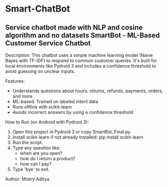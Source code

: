 # Smart-ChatBot
Service chatbot made with NLP and cosine algorithm and no datasets
SmartBot - ML-Based Customer Service Chatbot
--------------------------------------------

Description:
This chatbot uses a simple machine learning model (Naive Bayes with TF-IDF) to respond to common customer queries.
It's built for local environments like Pydroid 3 and includes a confidence threshold to avoid guessing on unclear inputs.

Features:
- Understands questions about hours, returns, refunds, payments, orders, and more
- ML-based: Trained on labeled intent data
- Runs offline with scikit-learn
- Avoids incorrect answers by using a confidence threshold

How to Run (on Android with Pydroid 3):
1. Open this project in Pydroid 3 or copy SmartBot_Final.py.
2. Install scikit-learn if not already installed:
   pip install scikit-learn
3. Run the script.
4. Type any question like:
   - when are you open?
   - how do I return a product?
   - how can I pay?
5. Type 'bye' to exit.

Author: Mistry Aditya
